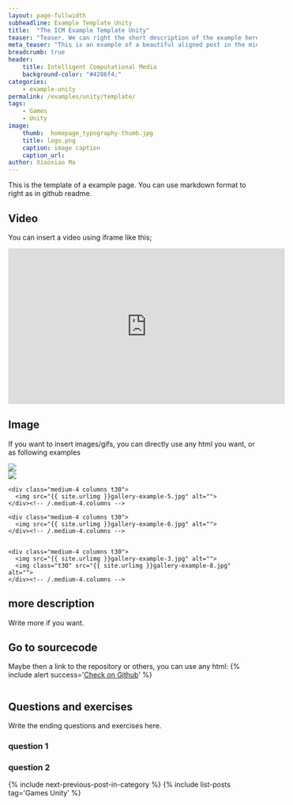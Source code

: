 ```yaml
---
layout: page-fullwidth
subheadline: Example Template Unity
title:  "The ICM Example Template Unity"
teaser: "Teaser. We can right the short description of the example here. It is shown below the title in the post and in the short description of the list of posts page."
meta_teaser: "This is an example of a beautiful aligned post in the middle. There is no sidebar to distract the reader. The difference to the Page-Template is, that you find meta-information at the bottom of the post."
breadcrumb: true
header:
    title: Intelligent Computational Media
    background-color: "#4286f4;"
categories:
    - example-unity
permalink: /examples/unity/template/
tags:
    - Games
    - Unity
image:
    thumb:  homepage_typography-thumb.jpg
    title: logo.png
    caption: image caption
    caption_url: 
author: Xiaoxiao Ma
---
```


This is the template of a example page. You can use markdown format to right as in github readme.

## Video
You can insert a video using iframe like this;
<div class="flex-video">
  <iframe width="560" height="315" src="https://www.youtube.com/embed/hokkA77ib3c" frameborder="0" allow="autoplay; encrypted-media" allowfullscreen></iframe>
</div>

## Image
If you want to insert images/gifs, you can directly use any html you want, or as following examples
<div class="row">
  <div class="large-12 columns t30">
      <img src="http://placehold.it/470x264/6b6351/e1dcd7&amp;text=Width+470+Pixel">
  </div>
  <div class="large-12 columns t30">
      <img src="http://placehold.it/470x264/e05a10/e1e75e&amp;text=Width+470+Pixel">
  </div>
</div>
<div class="row">
    <div class="medium-4 columns t30">
    <img src="{{ site.urlimg }}gallery-example-4.jpg" alt="">
    </div><!-- /.medium-4.columns -->

    <div class="medium-4 columns t30">
      <img src="{{ site.urlimg }}gallery-example-5.jpg" alt="">
    </div><!-- /.medium-4.columns -->

    <div class="medium-4 columns t30">
      <img src="{{ site.urlimg }}gallery-example-6.jpg" alt="">
    </div><!-- /.medium-4.columns -->

</div><!-- /.row -->


<div class="row">
    <div class="medium-8 columns t30">
    <img src="{{ site.urlimg }}gallery-example-7.jpg" alt="">
    </div><!-- /.medium-8.columns -->

    <div class="medium-4 columns t30">
      <img src="{{ site.urlimg }}gallery-example-3.jpg" alt="">
      <img class="t30" src="{{ site.urlimg }}gallery-example-8.jpg" alt="">
    </div><!-- /.medium-4.columns -->

</div><!-- /.row -->

## more description
Write more if you want.

## Go to sourcecode
Maybe then a link to the repository or others, you can use any html:
{% include alert success='<a href="https://github.com/tcmxx/UnityTensorflowKeras">Check on Github</a>' %}
<div class="row">
    <div class="medium-4 columns t30">
      <a href="https://github.com/tcmxx/UnityTensorflowKeras"><img src="{{ site.urlimg }}gallery-example-5.jpg" alt=""></a>
    </div><!-- /.medium-4.columns -->

</div><!-- /.row -->

## Questions and exercises
Write the ending questions and exercises here.
### question 1
### question 2

<div id="bottom" class="row t30">
    <div class="small-12 columns">
       {% include next-previous-post-in-category %}
	   {% include list-posts tag='Games Unity' %}
    </div><!-- /.small-12.columns -->
</div>


